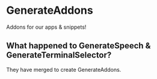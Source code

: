 # GenerateAddons
Addons for our apps & snippets!
<h2> What happened to GenerateSpeech & GenerateTerminalSelector? </h2>
<p> They have merged to create GenerateAddons. </p>
